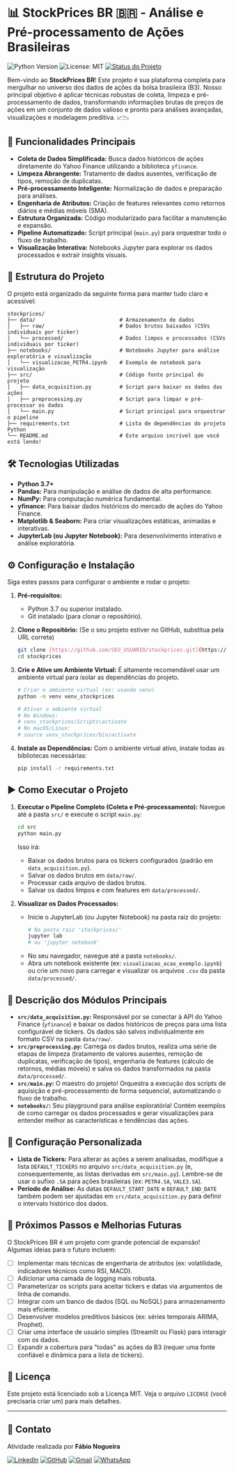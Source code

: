 # 📊 StockPrices BR 🇧🇷 - Análise e Pré-processamento de Ações Brasileiras

![Python Version](https://img.shields.io/badge/Python-3.7%2B-blue.svg)
![License: MIT](https://img.shields.io/badge/License-MIT-yellow.svg)
[![Status do Projeto](https://img.shields.io/badge/status-em%20desenvolvimento-green)](.)

Bem-vindo ao **StockPrices BR**! Este projeto é sua plataforma completa para mergulhar no universo dos dados de ações da bolsa brasileira (B3). Nosso principal objetivo é aplicar técnicas robustas de coleta, limpeza e pré-processamento de dados, transformando informações brutas de preços de ações em um conjunto de dados valioso e pronto para análises avançadas, visualizações e modelagem preditiva. 📈📉

## 🚀 Funcionalidades Principais

* **Coleta de Dados Simplificada:** Busca dados históricos de ações diretamente do Yahoo Finance utilizando a biblioteca `yfinance`.
* **Limpeza Abrangente:** Tratamento de dados ausentes, verificação de tipos, remoção de duplicatas.
* **Pré-processamento Inteligente:** Normalização de dados e preparação para análises.
* **Engenharia de Atributos:** Criação de features relevantes como retornos diários e médias móveis (SMA).
* **Estrutura Organizada:** Código modularizado para facilitar a manutenção e expansão.
* **Pipeline Automatizado:** Script principal (`main.py`) para orquestrar todo o fluxo de trabalho.
* **Visualização Interativa:** Notebooks Jupyter para explorar os dados processados e extrair insights visuais.

## 📁 Estrutura do Projeto

O projeto está organizado da seguinte forma para manter tudo claro e acessível:

```
stockprices/
├── data/                           # Armazenamento de dados
│   ├── raw/                        # Dados brutos baixados (CSVs individuais por ticker)
│   └── processed/                  # Dados limpos e processados (CSVs individuais por ticker)
├── notebooks/                      # Notebooks Jupyter para análise exploratória e visualização
│   └── visualizacao_PETR4.ipynb    # Exemplo de notebook para visualização
├── src/                            # Código fonte principal do projeto
│   ├── data_acquisition.py         # Script para baixar os dados das ações
│   ├── preprocessing.py            # Script para limpar e pré-processar os dados
│   └── main.py                     # Script principal para orquestrar o pipeline
├── requirements.txt                # Lista de dependências do projeto Python
└── README.md                       # Este arquivo incrível que você está lendo!
```

## 🛠️ Tecnologias Utilizadas

* **Python 3.7+**
* **Pandas:** Para manipulação e análise de dados de alta performance.
* **NumPy:** Para computação numérica fundamental.
* **yfinance:** Para baixar dados históricos do mercado de ações do Yahoo Finance.
* **Matplotlib & Seaborn:** Para criar visualizações estáticas, animadas e interativas.
* **JupyterLab (ou Jupyter Notebook):** Para desenvolvimento interativo e análise exploratória.

## ⚙️ Configuração e Instalação

Siga estes passos para configurar o ambiente e rodar o projeto:

1.  **Pré-requisitos:**
    * Python 3.7 ou superior instalado.
    * Git instalado (para clonar o repositório).

2.  **Clone o Repositório:**
    (Se o seu projeto estiver no GitHub, substitua pela URL correta)
    ```bash
    git clone [https://github.com/SEU_USUARIO/stockprices.git](https://github.com/SEU_USUARIO/stockprices.git)
    cd stockprices
    ```

3.  **Crie e Ative um Ambiente Virtual:**
    É altamente recomendável usar um ambiente virtual para isolar as dependências do projeto.
    ```bash
    # Criar o ambiente virtual (ex: usando venv)
    python -m venv venv_stockprices

    # Ativar o ambiente virtual
    # No Windows:
    # venv_stockprices\Scripts\activate
    # No macOS/Linux:
    # source venv_stockprices/bin/activate
    ```

4.  **Instale as Dependências:**
    Com o ambiente virtual ativo, instale todas as bibliotecas necessárias:
    ```bash
    pip install -r requirements.txt
    ```

## ▶️ Como Executar o Projeto

1.  **Executar o Pipeline Completo (Coleta e Pré-processamento):**
    Navegue até a pasta `src/` e execute o script `main.py`:
    ```bash
    cd src
    python main.py
    ```
    Isso irá:
    * Baixar os dados brutos para os tickers configurados (padrão em `data_acquisition.py`).
    * Salvar os dados brutos em `data/raw/`.
    * Processar cada arquivo de dados brutos.
    * Salvar os dados limpos e com features em `data/processed/`.

2.  **Visualizar os Dados Processados:**
    * Inicie o JupyterLab (ou Jupyter Notebook) na pasta raiz do projeto:
        ```bash
        # Na pasta raiz 'stockprices/'
        jupyter lab
        # ou 'jupyter notebook'
        ```
    * No seu navegador, navegue até a pasta `notebooks/`.
    * Abra um notebook existente (ex: `visualizacao_acao_exemplo.ipynb`) ou crie um novo para carregar e visualizar os arquivos `.csv` da pasta `data/processed/`.

## 🧩 Descrição dos Módulos Principais

* **`src/data_acquisition.py`:** Responsável por se conectar à API do Yahoo Finance (`yfinance`) e baixar os dados históricos de preços para uma lista configurável de tickers. Os dados são salvos individualmente em formato CSV na pasta `data/raw/`.
* **`src/preprocessing.py`:** Carrega os dados brutos, realiza uma série de etapas de limpeza (tratamento de valores ausentes, remoção de duplicatas, verificação de tipos), engenharia de features (cálculo de retornos, médias móveis) e salva os dados transformados na pasta `data/processed/`.
* **`src/main.py`:** O maestro do projeto! Orquestra a execução dos scripts de aquisição e pré-processamento de forma sequencial, automatizando o fluxo de trabalho.
* **`notebooks/`:** Seu playground para análise exploratória! Contém exemplos de como carregar os dados processados e gerar visualizações para entender melhor as características e tendências das ações.

## 🔧 Configuração Personalizada

* **Lista de Tickers:** Para alterar as ações a serem analisadas, modifique a lista `DEFAULT_TICKERS` no arquivo `src/data_acquisition.py` (e, consequentemente, as listas derivadas em `src/main.py`). Lembre-se de usar o sufixo `.SA` para ações brasileiras (ex: `PETR4.SA`, `VALE3.SA`).
* **Período de Análise:** As datas `DEFAULT_START_DATE` e `DEFAULT_END_DATE` também podem ser ajustadas em `src/data_acquisition.py` para definir o intervalo histórico dos dados.

## 🔮 Próximos Passos e Melhorias Futuras

O StockPrices BR é um projeto com grande potencial de expansão! Algumas ideias para o futuro incluem:

* [ ] Implementar mais técnicas de engenharia de atributos (ex: volatilidade, indicadores técnicos como RSI, MACD).
* [ ] Adicionar uma camada de logging mais robusta.
* [ ] Parameterizar os scripts para aceitar tickers e datas via argumentos de linha de comando.
* [ ] Integrar com um banco de dados (SQL ou NoSQL) para armazenamento mais eficiente.
* [ ] Desenvolver modelos preditivos básicos (ex: séries temporais ARIMA, Prophet).
* [ ] Criar uma interface de usuário simples (Streamlit ou Flask) para interagir com os dados.
* [ ] Expandir a cobertura para "todas" as ações da B3 (requer uma fonte confiável e dinâmica para a lista de tickers).

## 📜 Licença

Este projeto está licenciado sob a Licença MIT. Veja o arquivo `LICENSE` (você precisaria criar um) para mais detalhes.

---

## 📩 Contato
Atividade realizada por **Fábio Nogueira**

[![LinkedIn](https://img.shields.io/badge/LinkedIn-1B1C1E?style=for-the-badge&logo=linkedin&logoColor=0077B5&border_color=fcf901)](https://www.linkedin.com/in/faanogueira/)
[![GitHub](https://img.shields.io/badge/GitHub-1B1C1E?style=for-the-badge&logo=linkedin&logoColor=0077B5&border_color=fcf901)](https://github.com/faanogueira)
[![Gmail](https://img.shields.io/badge/Gmail-1B1C1E?style=for-the-badge&logo=gmail&logoColor=C71610)](mailto:faanogueira@gmail.com)
[![WhatsApp](https://img.shields.io/badge/WhatsApp-1B1C1E?style=for-the-badge&logo=whatsapp&logoColor=green)](https://api.whatsapp.com/send?phone=5571983937557)

